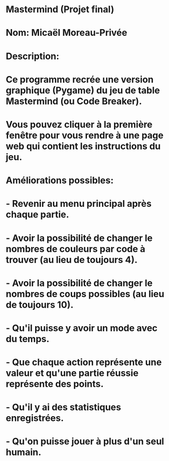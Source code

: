 # Mastermind (Projet final)

# Nom: Micaël Moreau-Privée

# Description: 
# Ce programme recrée une version graphique (Pygame) du jeu de table Mastermind (ou Code Breaker).
# Vous pouvez cliquer à la première fenêtre pour vous rendre à une page web qui contient les instructions du jeu.

# Améliorations possibles:
# - Revenir au menu principal après chaque partie.
# - Avoir la possibilité de changer le nombres de couleurs par code à trouver (au lieu de toujours 4).
# - Avoir la possibilité de changer le nombres de coups possibles (au lieu de toujours 10).
# - Qu'il puisse y avoir un mode avec du temps.
# - Que chaque action représente une valeur et qu'une partie réussie représente des points.
# - Qu'il y ai des statistiques enregistrées.
# - Qu'on puisse jouer à plus d'un seul humain.
